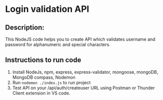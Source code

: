 # Login validation API

## Description:
This NodeJS code helps you to create API which validates username and password  for alphanumeric and special characters.

## Instructions to run code

1. Install NodeJs, npm, express, express-validator, mongoose, mongoDB, MongoDB compass, Nodemon
2. Run `nodemon ./index.js` to run project
3. Test API on your <localhostURL>/api/auth/createuser URL using Postman or Thunder Client extension in VS code.
